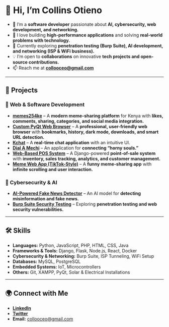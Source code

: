 # 👋 Hi, I’m Collins Otieno  

- 👀 I’m a **software developer** passionate about **AI, cybersecurity, web development, and networking.**  
- 🚀 I love building **high-performance applications** and solving **real-world problems with technology.**  
- 🌱 Currently exploring **penetration testing (Burp Suite), AI development, and networking (ISP & WiFi business).**  
- 💡 I’m open to **collaborations** on innovative **tech projects and open-source contributions.**  
- 📫 Reach me at **collooceo@gmail.com**  

---

## 🌟 Projects  

### 🔹 **Web & Software Development**  
- **[memes254ke](your-link)** – A **modern meme-sharing platform** for Kenya with **likes, comments, sharing, categories, and social media integration.**  
- **[Custom PyQt Web Browser](your-link)** – A **professional, user-friendly web browser** with **bookmarks, history, dark mode, downloads, and smart URL detection.**  
- **[Kchat](https://kchat-client.vercel.app/)** – A **real-time chat application** with an intuitive UI.  
- **[Dial A Mechi](https://dial-a-mechi.vercel.app/index.html)** – An application for **connecting “horny souls.”**  
- **[Web-Based POS System](your-link)** – A Django-powered **point-of-sale system** with **inventory, sales tracking, analytics, and customer management.**  
- **[Meme Web App (TikTok-Style)](your-link)** – A **funny meme-sharing app** with **infinite scrolling and user interaction.**  

### 🔹 **Cybersecurity & AI**  
- **[AI-Powered Fake News Detector](your-link)** – An AI model for **detecting misinformation and fake news.**  
- **[Burp Suite Security Testing](your-link)** – Exploring **penetration testing and web security vulnerabilities.**  

---

## 🛠️ Skills  

- **Languages:** Python, JavaScript, PHP, HTML, CSS, Java  
- **Frameworks & Tools:** Django, Flask, Node.js, React, Docker  
- **Cybersecurity & Networking:** Burp Suite, ISP Tunneling, WiFi Setup  
- **Databases:** MySQL, PostgreSQL  
- **Embedded Systems:** IoT, Microcontrollers  
- **Others:** Git, XAMPP, PyQt, Solar & Electrical Installations  

---

## 🌍 Connect with Me  

- **[LinkedIn](your-link)**  
- **[Twitter](your-link)**  
- **Email:** collooceo@gmail.com  
